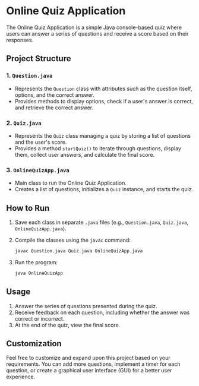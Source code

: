 # Online Quiz Application

The Online Quiz Application is a simple Java console-based quiz where users can answer a series of questions and receive a score based on their responses.

## Project Structure

### 1. `Question.java`

- Represents the `Question` class with attributes such as the question itself, options, and the correct answer.
- Provides methods to display options, check if a user's answer is correct, and retrieve the correct answer.

### 2. `Quiz.java`

- Represents the `Quiz` class managing a quiz by storing a list of questions and the user's score.
- Provides a method `startQuiz()` to iterate through questions, display them, collect user answers, and calculate the final score.

### 3. `OnlineQuizApp.java`

- Main class to run the Online Quiz Application.
- Creates a list of questions, initializes a `Quiz` instance, and starts the quiz.

## How to Run

1. Save each class in separate `.java` files (e.g., `Question.java`, `Quiz.java`, `OnlineQuizApp.java`).
2. Compile the classes using the `javac` command:
    
    ```bash
    javac Question.java Quiz.java OnlineQuizApp.java
    
    ```
    
3. Run the program:
    
    ```bash
    java OnlineQuizApp
    
    ```
    

## Usage

1. Answer the series of questions presented during the quiz.
2. Receive feedback on each question, including whether the answer was correct or incorrect.
3. At the end of the quiz, view the final score.

## Customization

Feel free to customize and expand upon this project based on your requirements. You can add more questions, implement a timer for each question, or create a graphical user interface (GUI) for a better user experience.
